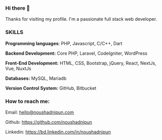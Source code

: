 ### Hi there 👋

<!--
**noushadnipun/noushadnipun** is a ✨ _special_ ✨ repository because its `README.md` (this file) appears on your GitHub profile.

Here are some ideas to get you started:

- 🔭 I’m currently working on ...
- 🌱 I’m currently learning ...
- 👯 I’m looking to collaborate on ...
- 🤔 I’m looking for help with ...
- 💬 Ask me about ...
- 📫 How to reach me: ...
- 😄 Pronouns: ...
- ⚡ Fun fact: ...
-->
Thanks for visiting my profile. 
I'm a passionate full stack web developer.


### SKILLS

**Programming languages**: PHP, Javascript, C/C++, Dart

**Backend Development:** Core PHP, Laravel, CodeIgniter, WordPress

**Front-End Development:** HTML, CSS, Bootstrap, jQuery, React, NextJs, Vue, NuxtJs 

**Databases:** MySQL, Mariadb

**Version Control System:** GitHub, Bitbucket


### How to reach me:
Email: hello@noushadnipun.com

Github: https://github.com/noushadnipun

Linkedin: https://bd.linkedin.com/in/noushadnipun

<!--
BitBucket: https://bitbucket.org/noushadnipun
Linkedin : https://www.linkedin.com/in/noushad-khan
-->

